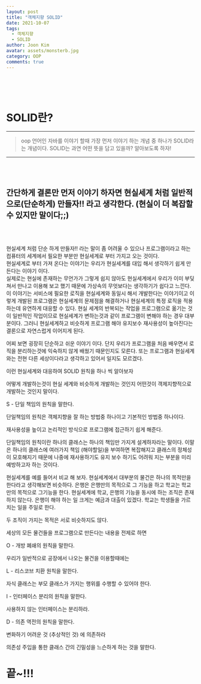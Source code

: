 ```yaml
---
layout: post
title: "객체지향 SOLID"
date: 2021-10-07
tags:
  - 객체지향
  - SOLID
author: Joon Kim
avatar: assets/monsterb.jpg
category: OOP
comments: true
---
```


<br>
<br>
<br>  

# SOLID란?

---  
>oop 언어인 자바를 이야기 할때 가장 먼저 이야기 하는 개념 중 하나가 SOLID라는 개념이다.
>SOLID는 과연 어떤 뜻을 담고 있을까? 알아보도록 하자!

---  

<br/><br/>
  
  

## 간단하게 결론만 먼저 이야기 하자면 현실세계 처럼 일반적으로(단순하게) 만들자!! 라고 생각한다. (현실이 더 복잡할 수 있지만 말이다;;)


<br/>
<br/>
  

현실세계 처럼 단순 하게 만들자!! 라는 말이 좀 어려울 수 있으나 프로그램이라고 하는 컴퓨터의 세계에서 필요한 부분만 현실세계로 부터 가지고 오는 것이다.  
현실세계로 부터 가져 온다는 이야기는 우리가 현실세계를 대입 해서 생각하기 쉽게 만든다는 이야기 이다. 
<br>
실제로는 현실에 존재하는 무언가가 그렇게 쉽지 않아도 현실세계에서 우리가 이미 부딪쳐서 만나고 이용해 보고 했기 때문에 가상속의 무엇보다는 생각하기가 쉽다고 느낀다. 이 이야기는 서비스에 필요한 로직을 현실세계와 동일시 해서 개발한다는 이야기이고 이렇게 개발된 프로그램은 현실세계의 문제점을 해결하거나 현실세계의 특정 로직을 적용하는데 유연하게 대응할 수 있다. 현실 세계의 반복되는 작업을 프로그램으로 옮기는 것이 일반적인 작업이므로 현실세계가 변하는것과 같이 프로그램이 변해야 하는 경우 대부분이다. 그러니 현실세계하고 비슷하게 프로그램 해야 유지보수 재사용성이 높아진다는 결론으로 자연스럽게 이어지게 된다.

  

어찌 보면 굉장히 단순하고 쉬운 이야기 이다. 단지 우리가 프로그램을 처음 배우면서 로직을 분리하는것에 익숙하지 않게 배웠기 때문인지도 모른다. 또는 프로그램과 현실세계와는 전현 다른 세상이다라고 생각하고 있어서 일지도 모르겠다.

  

이런 현실세계와 대응하여 SOLID 원칙을 하나 씩 알아보자

어떻게 개발하는것이 현실 세계와 비슷하게 개발하는 것인지 어떤것이 객제지향적으로 개발하는 것인지 말이다.

  
  
  
  

S - 단일 책임의 원칙을 말한다.

단일책임의 원칙은 객체지향을 잘 하는 방법중 하나이고 기본적인 방법중 하나이다.

재사용성을 높이고 논리적인 방식으로 프로그램에 접근하기 쉽게 해준다.

  

단일책임의 원칙이란 하나의 클래스는 하나의 책임만 가지게 설계하자라는 말이다. 이말은 하나의 클래스에 여러가지 책임 (해야할일)을 부여하면 복잡해지고 클래스의 정체성이 모호해지기 때문에 나중에 재사용하기도 유지 보수 하기도 어려워 지는 부분을 미리 예방하고자 하는 것이다.

현실세계를 예를 들어서 비교 해 보자. 현실세계에서 대부분의 물건은 하나의 목적만을 한다라고 생각해보면 비슷하다. 은행은 은행만의 목적으로 그 기능을 하고 학교는 학교만의 목적으로 그기능을 한다. 현실세계에 학교, 은행의 기능을 동시에 하는 조직은 존재 하지 않는다. 은행이 해야 하는 일 크게는 예금과 대출이 있겠다. 학교는 학생들을 가르치는 일을 주일로 한다.

두 조직이 가지는 목적은 서로 비슷하지도 않다.

  

세상의 모든 물건들을 프로그램으로 만든다는 내용을 전제로 하면

  
  
  

O - 개방 폐쇄의 원칙을 말한다.

우리가 일반적으로 공장에서 나오는 물건을 이용할때에는

  
  
  

L - 리스코브 치환 원칙을 말한다.

자식 클래스는 부모 클래스가 가지는 행위를 수행할 수 있어야 한다.

I - 인터페이스 분리의 원칙을 말한다.

사용하지 않는 인터페이스는 분리하라.

D - 의존 역전의 원칙을 말한다.

변화하기 어려운 것 (추상적인 것) 에 의존하라

의존성 주입을 통한 클래스 간의 긴밀성을 느슨하게 하는 것을 말한다.

# 끝~!!! 


<br>
<br>
<br>
<br>
<br>
